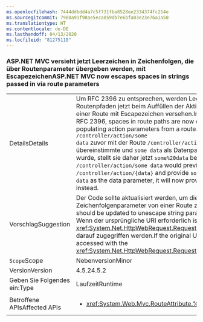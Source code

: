 ```yaml
---
ms.openlocfilehash: 7444ddbdd4a7c5f731fba8528ee2334374fc254e
ms.sourcegitcommit: 7980a91f90ae5eca859db7e6bfa03e23e76a1a50
ms.translationtype: HT
ms.contentlocale: de-DE
ms.lasthandoff: 04/13/2020
ms.locfileid: "81275118"
---
```

### <a name="aspnet-mvc-now-escapes-spaces-in-strings-passed-in-via-route-parameters"></a><span data-ttu-id="f04a0-101">ASP.NET MVC versieht jetzt Leerzeichen in Zeichenfolgen, die über Routenparameter übergeben werden, mit Escapezeichen</span><span class="sxs-lookup"><span data-stu-id="f04a0-101">ASP.NET MVC now escapes spaces in strings passed in via route parameters</span></span>

|   |   |
|---|---|
|<span data-ttu-id="f04a0-102">Details</span><span class="sxs-lookup"><span data-stu-id="f04a0-102">Details</span></span>|<span data-ttu-id="f04a0-103">Um RFC 2396 zu entsprechen, werden Leerzeichen in Routenpfaden jetzt beim Auffüllen der Aktionsparameter von einer Route mit Escapezeichen versehen.</span><span class="sxs-lookup"><span data-stu-id="f04a0-103">In order to conform to RFC 2396, spaces in route paths are now escaped when populating action parameters from a route.</span></span> <span data-ttu-id="f04a0-104">Während <code>/controller/action/some data</code> zuvor mit der Route <code>/controller/action/{data}</code> übereinstimmte und <code>some data</code> als Datenparameter bereitgestellt wurde, stellt sie daher jetzt <code>some%20data</code> bereit.</span><span class="sxs-lookup"><span data-stu-id="f04a0-104">So, whereas  <code>/controller/action/some data</code> would previously match the route <code>/controller/action/{data}</code> and provide <code>some data</code> as the data parameter, it will now provide <code>some%20data</code> instead.</span></span>|
|<span data-ttu-id="f04a0-105">Vorschlag</span><span class="sxs-lookup"><span data-stu-id="f04a0-105">Suggestion</span></span>|<span data-ttu-id="f04a0-106">Der Code sollte aktualisiert werden, um die Escapezeichen der Zeichenfolgenparameter von einer Route zu entfernen.</span><span class="sxs-lookup"><span data-stu-id="f04a0-106">Code should be updated to unescape string parameters from a route.</span></span> <span data-ttu-id="f04a0-107">Wenn der ursprüngliche URI erforderlich ist, kann mithilfe der <xref:System.Net.HttpWebRequest.RequestUri>.OriginalString-API darauf zugegriffen werden.</span><span class="sxs-lookup"><span data-stu-id="f04a0-107">If the original URI is needed, it can be accessed with the <xref:System.Net.HttpWebRequest.RequestUri>.OriginalString API.</span></span>|
|<span data-ttu-id="f04a0-108">`Scope`</span><span class="sxs-lookup"><span data-stu-id="f04a0-108">Scope</span></span>|<span data-ttu-id="f04a0-109">Nebenversion</span><span class="sxs-lookup"><span data-stu-id="f04a0-109">Minor</span></span>|
|<span data-ttu-id="f04a0-110">Version</span><span class="sxs-lookup"><span data-stu-id="f04a0-110">Version</span></span>|<span data-ttu-id="f04a0-111">4.5.2</span><span class="sxs-lookup"><span data-stu-id="f04a0-111">4.5.2</span></span>|
|<span data-ttu-id="f04a0-112">Geben Sie Folgendes ein:</span><span class="sxs-lookup"><span data-stu-id="f04a0-112">Type</span></span>|<span data-ttu-id="f04a0-113">Laufzeit</span><span class="sxs-lookup"><span data-stu-id="f04a0-113">Runtime</span></span>|
|<span data-ttu-id="f04a0-114">Betroffene APIs</span><span class="sxs-lookup"><span data-stu-id="f04a0-114">Affected APIs</span></span>|<ul><li><xref:System.Web.Mvc.RouteAttribute.%23ctor(System.String)></li></ul>|
